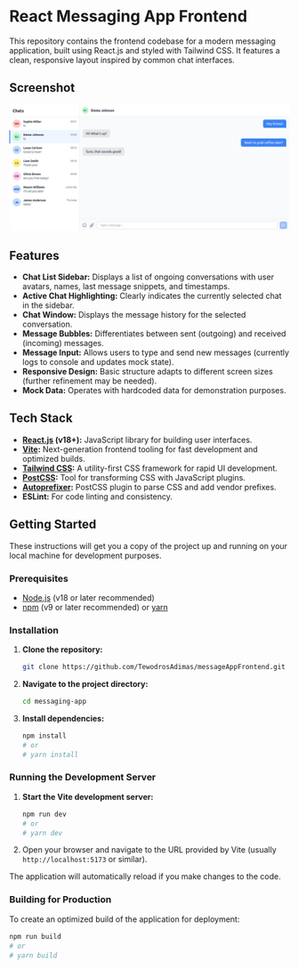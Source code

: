 # React Messaging App Frontend

This repository contains the frontend codebase for a modern messaging application, built using React.js and styled with Tailwind CSS. It features a clean, responsive layout inspired by common chat interfaces.


## Screenshot

![alt text](<Screenshot from 2025-04-26 09-06-07.png>)


## Features

*   **Chat List Sidebar:** Displays a list of ongoing conversations with user avatars, names, last message snippets, and timestamps.
*   **Active Chat Highlighting:** Clearly indicates the currently selected chat in the sidebar.
*   **Chat Window:** Displays the message history for the selected conversation.
*   **Message Bubbles:** Differentiates between sent (outgoing) and received (incoming) messages.
*   **Message Input:** Allows users to type and send new messages (currently logs to console and updates mock state).
*   **Responsive Design:** Basic structure adapts to different screen sizes (further refinement may be needed).
*   **Mock Data:** Operates with hardcoded data for demonstration purposes.

## Tech Stack

*   **[React.js](https://reactjs.org/) (v18+):** JavaScript library for building user interfaces.
*   **[Vite](https://vitejs.dev/):** Next-generation frontend tooling for fast development and optimized builds.
*   **[Tailwind CSS](https://tailwindcss.com/):** A utility-first CSS framework for rapid UI development.
*   **[PostCSS](https://postcss.org/):** Tool for transforming CSS with JavaScript plugins.
*   **[Autoprefixer](https://github.com/postcss/autoprefixer):** PostCSS plugin to parse CSS and add vendor prefixes.
*   **ESLint:** For code linting and consistency.


## Getting Started

These instructions will get you a copy of the project up and running on your local machine for development purposes.

### Prerequisites

*   [Node.js](https://nodejs.org/) (v18 or later recommended)
*   [npm](https://www.npmjs.com/) (v9 or later recommended) or [yarn](https://yarnpkg.com/)

### Installation

1.  **Clone the repository:**
    ```bash
    git clone https://github.com/TewodrosAdimas/messageAppFrontend.git
    ```
2.  **Navigate to the project directory:**
    ```bash
    cd messaging-app
    ```
3.  **Install dependencies:**
    ```bash
    npm install
    # or
    # yarn install
    ```

### Running the Development Server

1.  **Start the Vite development server:**
    ```bash
    npm run dev
    # or
    # yarn dev
    ```
2.  Open your browser and navigate to the URL provided by Vite (usually `http://localhost:5173` or similar).

The application will automatically reload if you make changes to the code.

### Building for Production

To create an optimized build of the application for deployment:

```bash
npm run build
# or
# yarn build
